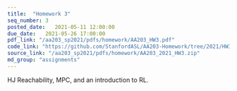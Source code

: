 ```yaml
---
title:  "Homework 3"
seq_number: 3
posted_date:   2021-05-11 12:00:00
due_date:   2021-05-26 17:00:00
pdf_link: "/aa203_sp2021/pdfs/homework/AA203_HW3.pdf"
code_link: "https://github.com/StanfordASL/AA203-Homework/tree/2021/HW3"
source_link: "/aa203_sp2021/pdfs/homework/AA203_2021_HW3.zip"
md_group: "assignments"
---
```


HJ Reachability, MPC, and an introduction to RL.
